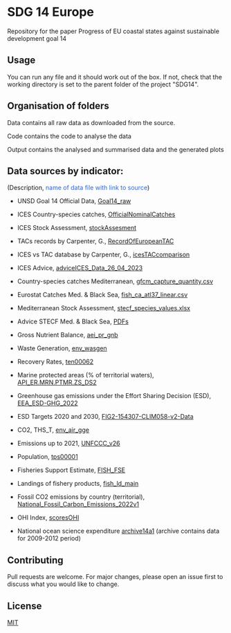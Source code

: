 # SDG 14 Europe

Repository for the paper Progress of EU coastal states against sustainable development goal 14

## Usage

You can run any file and it should work out of the box. If not, check that the working directory is set to the parent folder of the project "SDG14". 

## Organisation of folders

Data contains all raw data as downloaded from the source.

Code contains the code to analyse the data

Output contains the analysed and summarised data and the generated plots

## Data sources by indicator:
(Description, <span style="color:#3366CC">name of data file with link to source</span>)

* UNSD Goal 14 Official Data, [Goal14_raw](https://unstats.un.org/sdgs/dataportal/database) 

* ICES Country-species catches, [OfficialNominalCatches](https://www.ices.dk/data/dataset-collections/Pages/Fish-catch-and-stock-assessment.aspx) 

* ICES Stock Assessment, [stockAssesment](https://standardgraphs.ices.dk/stockList.aspx) 

* TACs records by Carpenter, G., [RecordOfEuropeanTAC](https://griffincarpenter.org/reports/european-fishing-quotas-2001-2021/) 

* ICES vs TAC database by Carpenter, G., [icesTACcomparison](https://neweconomics.org/campaigns/landing-the-blame) 

* ICES Advice, [adviceICES_Data_26_04_2023](https://asd.ices.dk/AdviceList)

* Country-species catches Mediterranean, [gfcm_capture_quantity.csv](https://www.fao.org/fishery/statistics-query/en/gfcm_capture/gfcm_capture_quantity)

* Eurostat Catches Med. & Black Sea, [fish_ca_atl37_linear.csv](https://ec.europa.eu/eurostat/databrowser/view/FISH_CA_ATL37/)

* Mediterranean Stock Assessment, [stecf_species_values.xlsx](https://stecf.jrc.ec.europa.eu/dd/medbs/stockassessment)

* Advice STECF Med. & Black Sea, [PDFs](https://stecf.jrc.ec.europa.eu/reports/medbs)

* Gross Nutrient Balance, [aei_pr_gnb](https://ec.europa.eu/eurostat/databrowser/view/AEI_PR_GNB__custom_153613/) 

* Waste Generation, [env_wasgen](https://ec.europa.eu/eurostat/databrowser/view/ENV_WASGEN/) 

* Recovery Rates, [ten00062](https://ec.europa.eu/eurostat/databrowser/view/ten00062/default/table?lang=en) 

* Marine protected areas (% of territorial waters), [API_ER.MRN.PTMR.ZS_DS2](https://data.worldbank.org/indicator/ER.MRN.PTMR.ZS) 

* Greenhouse gas emissions under the Effort Sharing Decision (ESD), [EEA_ESD-GHG_2022](https://www.eea.europa.eu/data-and-maps/data/esd-4) 

* ESD Targets 2020 and 2030, [FIG2-154307-CLIM058-v2-Data](https://www.eea.europa.eu/data-and-maps/figures/national-progress-towards-greenhouse-gas)

* CO2, THS_T, [env_air_gge](https://ec.europa.eu/eurostat/databrowser/view/ENV_AIR_GGE/) 

* Emissions up to 2021, [UNFCCC_v26](https://www.eea.europa.eu/en/datahub/datahubitem-view/3b7fe76c-524a-439a-bfd2-a6e4046302a2)

* Population, [tps00001](https://ec.europa.eu/eurostat/databrowser/view/tps00001/)

* Fisheries Support Estimate, [FISH_FSE](https://stats.oecd.org/Index.aspx?DataSetCode=FISH_FSE) 

* Landings of fishery products, [fish_ld_main](https://ec.europa.eu/eurostat/databrowser/view/FISH_LD_MAIN/)

* Fossil CO2 emissions by country (territorial), [National_Fossil_Carbon_Emissions_2022v1](https://globalcarbonbudget.org/carbonbudget/) 

* OHI Index, [scoresOHI](https://oceanhealthindex.org/global-scores/data-download/) 

* National ocean science expenditure [archive14a1](https://unstats.un.org/sdgs/indicators/database/archive) (archive contains data for 2009-2012 period)

## Contributing

Pull requests are welcome. For major changes, please open an issue first
to discuss what you would like to change.

## License

[MIT](https://choosealicense.com/licenses/mit/)